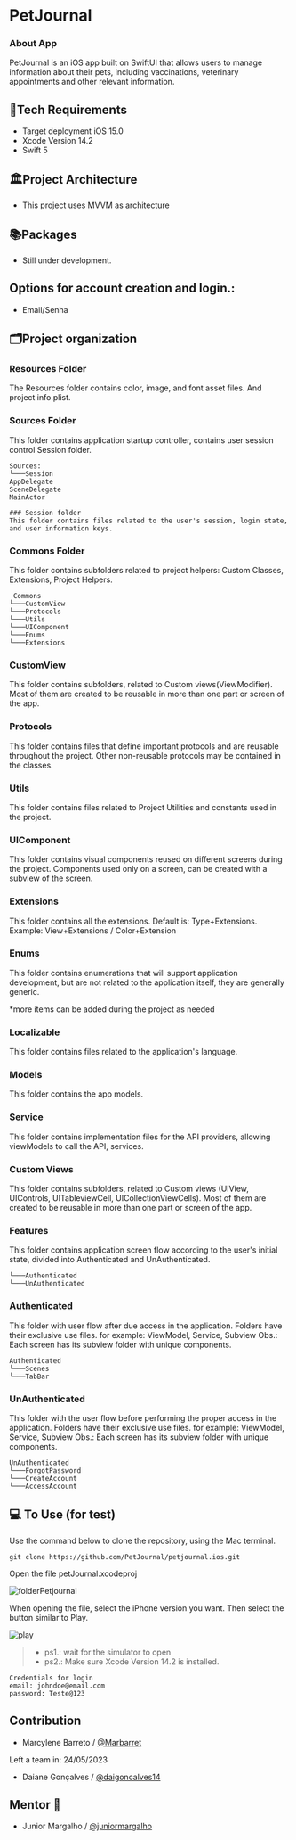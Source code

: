 # PetJournal #
 
### About App 
PetJournal is an iOS app built on SwiftUI that allows users to manage information about their pets, including vaccinations, veterinary appointments and other relevant information.

## 🎯Tech Requirements ###
* Target deployment iOS 15.0
* Xcode Version 14.2 
* Swift 5

## 🏛️Project Architecture ###
* This project uses MVVM as architecture

## 📚Packages
* Still under development.

##  Options for account creation and login.:

* Email/Senha

## 🗂️Project organization
### Resources Folder
The Resources folder contains color, image, and font asset files. And project info.plist.

### Sources Folder
This folder contains application startup controller, contains user session control Session folder.
```
Sources:
└───Session 
AppDelegate
SceneDelegate
MainActor
```

```
### Session folder
This folder contains files related to the user's session, login state, and user information keys.
```

### Commons Folder
This folder contains subfolders related to project helpers: Custom Classes, Extensions, Project Helpers.
```
 Commons 
└───CustomView
└───Protocols
└───Utils 
└───UIComponent 
└───Enums
└───Extensions
```

### CustomView
This folder contains subfolders, related to Custom views(ViewModifier). Most of them are created to be reusable in more than one part or screen of the app.

### Protocols
This folder contains files that define important protocols and are reusable throughout the project. Other non-reusable protocols may be contained in the classes.

### Utils
This folder contains files related to Project Utilities and constants used in the project.

### UIComponent
This folder contains visual components reused on different screens during the project.
Components used only on a screen, can be created with a subview of the screen.

### Extensions
This folder contains all the extensions. Default is: Type+Extensions.
Example: View+Extensions / Color+Extension

### Enums
This folder contains enumerations that will support application development, but are not related to the application itself, they are generally generic.

*more items can be added during the project as needed

### Localizable
This folder contains files related to the application's language.

### Models
This folder contains the app models.

### Service
This folder contains implementation files for the API providers, allowing viewModels to call the API, services.

### Custom Views
This folder contains subfolders, related to Custom views (UIView, UIControls, UITableviewCell, UICollectionViewCells). Most of them are created to be reusable in more than one part or screen of the app.

### Features
This folder contains application screen flow according to the user's initial state, divided into Authenticated and UnAuthenticated.

```
└───Authenticated 
└───UnAuthenticated 
```

### Authenticated
This folder with user flow after due access in the application.
Folders have their exclusive use files. for example: ViewModel, Service, Subview
Obs.: Each screen has its subview folder with unique components.

```
Authenticated
└───Scenes 
└───TabBar 
```

### UnAuthenticated
This folder with the user flow before performing the proper access in the application.
Folders have their exclusive use files. for example: ViewModel, Service, Subview
Obs.: Each screen has its subview folder with unique components.

```
UnAuthenticated
└───ForgotPassword 
└───CreateAccount 
└───AccessAccount 
```

## 💻 To Use (for test) ###

Use the command below to clone the repository, using the Mac terminal.

```
git clone https://github.com/PetJournal/petjournal.ios.git
```
Open the file petJournal.xcodeproj

![folderPetjournal](https://github.com/PetJournal/petjournal.ios/assets/79819229/58f4e8b8-5c33-4f6e-aeca-4e6b3534b2ea)


When opening the file, select the iPhone version you want. Then select the button similar to Play.

![play](https://github.com/PetJournal/petjournal.ios/assets/79819229/a78e383c-d57c-4e26-b7a7-b59a2ab00943)
> - ps1.: wait for the simulator to open
> - ps2.: Make sure Xcode Version 14.2 is installed.

```
Credentials for login
email: johndoe@email.com
password: Teste@123
```

##  Contribution 

- Marcylene Barreto /  [@Marbarret](https://github.com/Marbarret)

Left a team in: 24/05/2023
- Daiane Gonçalves / [@daigoncalves14](https://github.com/daigoncalves14)

## Mentor 🧠

- Junior Margalho / [@juniormargalho](https://github.com/juniormargalho)
